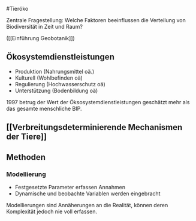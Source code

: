 #Tieröko 

Zentrale Fragestellung: Welche Faktoren beeinflussen die Verteilung von Biodiversität in Zeit und Raum?

([[Einführung Geobotanik]])

## Ökosystemdienstleistungen

- Produktion (Nahrungsmittel oä.)
- Kulturell (Wohlbefinden oä)
- Regulierung (Hochwasserschutz oä)
- Unterstützung (Bodenbildung oä)

1997 betrug der Wert der Öksosystemdienstleistungen geschätzt mehr als das gesamte menschliche BIP.


## [[Verbreitungsdeterminierende Mechanismen der Tiere]]

## Methoden

### Modellierung

- Festgesetzte Parameter erfassen Annahmen
- Dynamische und beobachte Variablen werden eingebracht

Modellierungen sind Annäherungen an die Realität, können deren Komplexität jedoch nie voll erfassen.